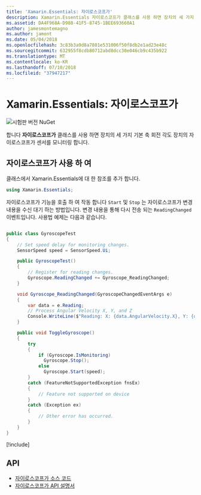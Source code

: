 ```yaml
---
title: 'Xamarin.Essentials: 자이로스코프가'
description: Xamarin.Essentials 자이로스코프가 클래스를 사용 하면 장치의 세 가지 기본 축 회전을 측정 하는 장치의 자이로스코프가 센서에서 모니터링할 수 있습니다.
ms.assetid: DA4F968A-D988-41F5-8745-1BEE693660A1
author: jamesmontemagno
ms.author: jamont
ms.date: 05/04/2018
ms.openlocfilehash: 3c83b3a9d8a7801e531006f50f8db2e1ad23e48c
ms.sourcegitcommit: 632955f8cdb80712abd8dcc30e046cb9c435b922
ms.translationtype: MT
ms.contentlocale: ko-KR
ms.lasthandoff: 07/10/2018
ms.locfileid: "37947217"
---
```

# <a name="xamarinessentials-gyroscope"></a>Xamarin.Essentials: 자이로스코프가

![시험판 버전 NuGet](~/media/shared/pre-release.png)

합니다 **자이로스코프가** 클래스를 사용 하면 장치의 세 가지 기본 축 회전 각도 장치의 자이로스코프가 센서를 모니터링 합니다.

## <a name="using-gyroscope"></a>자이로스코프가 사용 하 여

클래스에서 Xamarin.Essentials에 대 한 참조를 추가 합니다.

```csharp
using Xamarin.Essentials;
```

자이로스코프가 기능을 호출 하 여 작동 합니다 `Start` 및 `Stop` 는 자이로스코프가 변경 내용을 수신 대기 하는 방법입니다. 변경 내용을 통해 다시 전송 되는 `ReadingChanged` 이벤트입니다. 사용법 예제는 다음과 같습니다.

```csharp

public class GyroscopeTest
{
    // Set speed delay for monitoring changes.
    SensorSpeed speed = SensorSpeed.Ui;

    public GyroscopeTest()
    {
        // Register for reading changes.
        Gyroscope.ReadingChanged += Gyroscope_ReadingChanged;
    }

    void Gyroscope_ReadingChanged(GyroscopeChangedEventArgs e)
    {
        var data = e.Reading;
        // Process Angular Velocity X, Y, and Z
        Console.WriteLine($"Reading: X: {data.AngularVelocity.X}, Y: {data.AngularVelocity.Y}, Z: {data.AngularVelocity.Z}");
    }

    public void ToggleGyroscope()
    {
        try
        {
            if (Gyroscope.IsMonitoring)
              Gyroscope.Stop();
            else
              Gyroscope.Start(speed);
        }
        catch (FeatureNotSupportedException fnsEx)
        {
            // Feature not supported on device
        }
        catch (Exception ex)
        {
            // Other error has occurred.
        }
    }
}
```

[!include[](~/essentials/includes/sensor-speed.md)]

## <a name="api"></a>API

- [자이로스코프가 소스 코드](https://github.com/xamarin/Essentials/tree/master/Xamarin.Essentials/Gyroscope)
- [자이로스코프가 API 설명서](xref:Xamarin.Essentials.Gyroscope)

